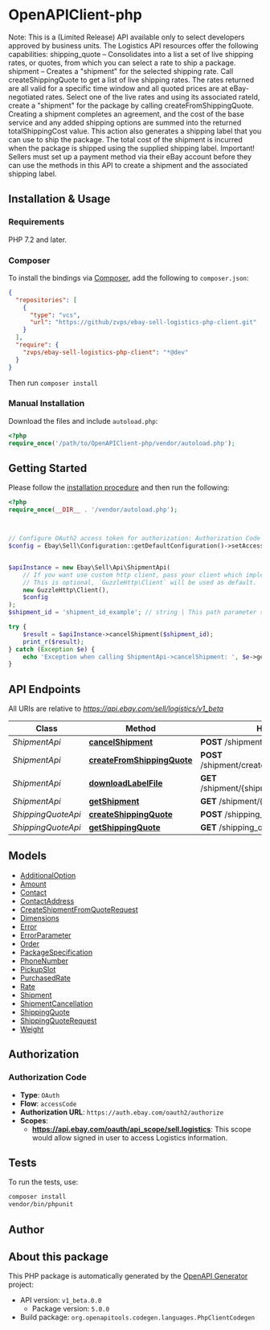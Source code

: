 # OpenAPIClient-php

Note: This is a (Limited Release) API available only to select developers approved by business units. The Logistics API resources offer the following capabilities: shipping_quote &ndash; Consolidates into a list a set of live shipping rates, or quotes, from which you can select a rate to ship a package. shipment &ndash; Creates a &quot;shipment&quot; for the selected shipping rate. Call createShippingQuote to get a list of live shipping rates. The rates returned are all valid for a specific time window and all quoted prices are at eBay-negotiated rates. Select one of the live rates and using its associated rateId, create a &quot;shipment&quot; for the package by calling createFromShippingQuote. Creating a shipment completes an agreement, and the cost of the base service and any added shipping options are summed into the returned totalShippingCost value. This action also generates a shipping label that you can use to ship the package. The total cost of the shipment is incurred when the package is shipped using the supplied shipping label. Important! Sellers must set up a payment method via their eBay account before they can use the methods in this API to create a shipment and the associated shipping label.


## Installation & Usage

### Requirements

PHP 7.2 and later.

### Composer

To install the bindings via [Composer](https://getcomposer.org/), add the following to `composer.json`:

```json
{
  "repositories": [
    {
      "type": "vcs",
      "url": "https://github/zvps/ebay-sell-logistics-php-client.git"
    }
  ],
  "require": {
    "zvps/ebay-sell-logistics-php-client": "*@dev"
  }
}
```

Then run `composer install`

### Manual Installation

Download the files and include `autoload.php`:

```php
<?php
require_once('/path/to/OpenAPIClient-php/vendor/autoload.php');
```

## Getting Started

Please follow the [installation procedure](#installation--usage) and then run the following:

```php
<?php
require_once(__DIR__ . '/vendor/autoload.php');



// Configure OAuth2 access token for authorization: Authorization Code
$config = Ebay\Sell\Configuration::getDefaultConfiguration()->setAccessToken('YOUR_ACCESS_TOKEN');


$apiInstance = new Ebay\Sell\Api\ShipmentApi(
    // If you want use custom http client, pass your client which implements `GuzzleHttp\ClientInterface`.
    // This is optional, `GuzzleHttp\Client` will be used as default.
    new GuzzleHttp\Client(),
    $config
);
$shipment_id = 'shipment_id_example'; // string | This path parameter specifies the unique eBay-assigned ID of the shipment to be canceled. The shipmentId value is generated and returned by a call to createFromShippingQuote.

try {
    $result = $apiInstance->cancelShipment($shipment_id);
    print_r($result);
} catch (Exception $e) {
    echo 'Exception when calling ShipmentApi->cancelShipment: ', $e->getMessage(), PHP_EOL;
}

```

## API Endpoints

All URIs are relative to *https://api.ebay.com/sell/logistics/v1_beta*

Class | Method | HTTP request | Description
------------ | ------------- | ------------- | -------------
*ShipmentApi* | [**cancelShipment**](docs/Api/ShipmentApi.md#cancelshipment) | **POST** /shipment/{shipmentId}/cancel | 
*ShipmentApi* | [**createFromShippingQuote**](docs/Api/ShipmentApi.md#createfromshippingquote) | **POST** /shipment/create_from_shipping_quote | 
*ShipmentApi* | [**downloadLabelFile**](docs/Api/ShipmentApi.md#downloadlabelfile) | **GET** /shipment/{shipmentId}/download_label_file | 
*ShipmentApi* | [**getShipment**](docs/Api/ShipmentApi.md#getshipment) | **GET** /shipment/{shipmentId} | 
*ShippingQuoteApi* | [**createShippingQuote**](docs/Api/ShippingQuoteApi.md#createshippingquote) | **POST** /shipping_quote | 
*ShippingQuoteApi* | [**getShippingQuote**](docs/Api/ShippingQuoteApi.md#getshippingquote) | **GET** /shipping_quote/{shippingQuoteId} | 

## Models

- [AdditionalOption](docs/Model/AdditionalOption.md)
- [Amount](docs/Model/Amount.md)
- [Contact](docs/Model/Contact.md)
- [ContactAddress](docs/Model/ContactAddress.md)
- [CreateShipmentFromQuoteRequest](docs/Model/CreateShipmentFromQuoteRequest.md)
- [Dimensions](docs/Model/Dimensions.md)
- [Error](docs/Model/Error.md)
- [ErrorParameter](docs/Model/ErrorParameter.md)
- [Order](docs/Model/Order.md)
- [PackageSpecification](docs/Model/PackageSpecification.md)
- [PhoneNumber](docs/Model/PhoneNumber.md)
- [PickupSlot](docs/Model/PickupSlot.md)
- [PurchasedRate](docs/Model/PurchasedRate.md)
- [Rate](docs/Model/Rate.md)
- [Shipment](docs/Model/Shipment.md)
- [ShipmentCancellation](docs/Model/ShipmentCancellation.md)
- [ShippingQuote](docs/Model/ShippingQuote.md)
- [ShippingQuoteRequest](docs/Model/ShippingQuoteRequest.md)
- [Weight](docs/Model/Weight.md)

## Authorization

### Authorization Code

- **Type**: `OAuth`
- **Flow**: `accessCode`
- **Authorization URL**: `https://auth.ebay.com/oauth2/authorize`
- **Scopes**: 
    - **https://api.ebay.com/oauth/api_scope/sell.logistics**: This scope would allow signed in user to access Logistics information.

## Tests

To run the tests, use:

```bash
composer install
vendor/bin/phpunit
```

## Author



## About this package

This PHP package is automatically generated by the [OpenAPI Generator](https://openapi-generator.tech) project:

- API version: `v1_beta.0.0`
    - Package version: `5.0.0`
- Build package: `org.openapitools.codegen.languages.PhpClientCodegen`
